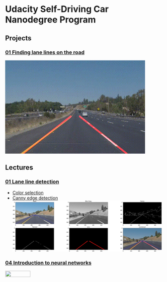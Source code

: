 Udacity Self-Driving Car Nanodegree Program
====

## Projects

### [01 Finding lane lines on the road](https://github.com/tuliren/CarND-LaneLines-P1)
  ![](https://raw.githubusercontent.com/tuliren/CarND-LaneLines-P1/master/test_videos_output/solidYellowLeft.gif)

## Lectures

### [01 Lane line detection](01-lane-line-detection/)
- [Color selection](01-lane-line-detection/color_selection_and_region.ipynb)
- [Canny edge detection](01-lane-line-detection/canny_edge_detection.ipynb)
  ![](https://raw.githubusercontent.com/tuliren/CarND-LaneLines-P1/master/test_images_output/intermediate-solidYellowCurve2.jpg)

### [04 Introduction to neural networks](04-intro-to-neural-networks/)

<img src="https://github.com/tuliren/self-driving-car-nd/blob/master/04-intro-to-neural-networks/images/combination-of-neural-networks-2.png?raw=true" width="40%" height="40%">
